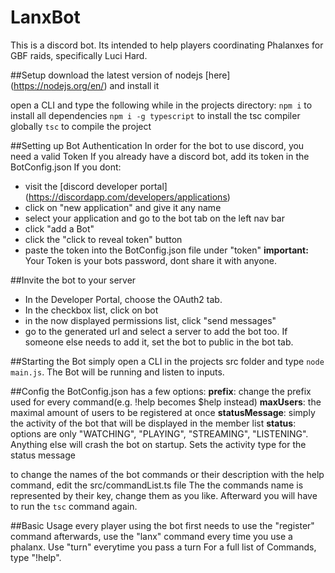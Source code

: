 # LanxBot

This is a discord bot. Its intended to help players coordinating Phalanxes for GBF raids, specifically Luci Hard.

##Setup
download the latest version of nodejs [here] (https://nodejs.org/en/) and install it

open a CLI and type the following while in the projects directory:
`npm i` to install all dependencies
`npm i -g typescript` to install the tsc compiler globally
`tsc` to compile the project

##Setting up Bot Authentication
In order for the bot to use discord, you need a valid Token
If you already have a discord bot, add its token in the BotConfig.json
If you dont: 
* visit the [discord developer portal] (https://discordapp.com/developers/applications)
* click on "new application" and give it any name
* select your application and go to the bot tab on the left nav bar
* click "add a Bot"
* click the "click to reveal token" button
* paste the token into the BotConfig.json file under "token" 
**important:** Your Token is your bots password, dont share it with anyone.

##Invite the bot to your server
* In the Developer Portal, choose the OAuth2 tab.
* In the checkbox list, click on bot
* in the now displayed permissions list, click "send messages"
* go to the generated url and select a server to add the bot too. If someone else needs to add it, set the bot to public in the bot tab.

##Starting the Bot
simply open a CLI in the projects src folder and type `node main.js`.
The Bot will be running and listen to inputs.

##Config
the BotConfig.json has a few options:
**prefix**: change the prefix used for every command(e.g. !help becomes $help instead)
**maxUsers**: the maximal amount of users to be registered at once
**statusMessage**: simply the activity of the bot that will be displayed in the member list
**status**: options are only "WATCHING", "PLAYING", "STREAMING", "LISTENING". Anything else will crash the bot on startup. Sets the activity type for the status message

to change the names of the bot commands or their description with the help command, edit the src/commandList.ts file
The the commands name is represented by their key, change them as you like.
Afterward you will have to run the `tsc` command again.

##Basic Usage
every player using the bot first needs to use the "register" command
afterwards, use the "lanx" command every time you use a phalanx. Use "turn" everytime you pass a turn
For a full list of Commands, type "!help".
